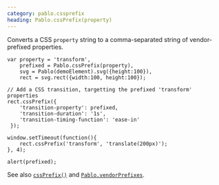 ```yaml
---
category: pablo.cssprefix
heading: Pablo.cssPrefix(property)
---
```


Converts a CSS `property` string to a comma-separated string of vendor-prefixed properties.

    var property = 'transform',
        prefixed = Pablo.cssPrefix(property),
        svg = Pablo(demoElement).svg({height:100}),
        rect = svg.rect({width:100, height:100});

    // Add a CSS transition, targetting the prefixed 'transform' properties
    rect.cssPrefix({
        'transition-property': prefixed,
        'transition-duration': '1s',
        'transition-timing-function': 'ease-in'
     });

    window.setTimeout(function(){
        rect.cssPrefix('transform', 'translate(200px)');
    }, 4);

    alert(prefixed);


See also [`cssPrefix()`](/api/cssPrefix/) and [`Pablo.vendorPrefixes`](/api/Pablo.vendorPrefixes/).